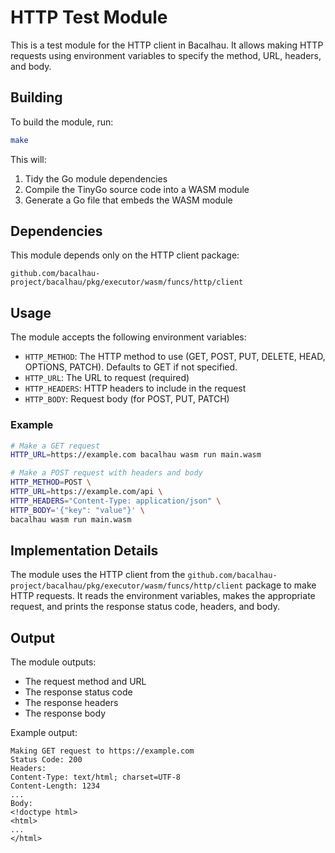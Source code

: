 # HTTP Test Module

This is a test module for the HTTP client in Bacalhau. It allows making HTTP requests using environment variables to specify the method, URL, headers, and body.

## Building

To build the module, run:

```bash
make
```

This will:

1. Tidy the Go module dependencies
2. Compile the TinyGo source code into a WASM module
3. Generate a Go file that embeds the WASM module

## Dependencies

This module depends only on the HTTP client package:

```
github.com/bacalhau-project/bacalhau/pkg/executor/wasm/funcs/http/client
```

## Usage

The module accepts the following environment variables:

- `HTTP_METHOD`: The HTTP method to use (GET, POST, PUT, DELETE, HEAD, OPTIONS, PATCH). Defaults to GET if not specified.
- `HTTP_URL`: The URL to request (required)
- `HTTP_HEADERS`: HTTP headers to include in the request
- `HTTP_BODY`: Request body (for POST, PUT, PATCH)

### Example

```bash
# Make a GET request
HTTP_URL=https://example.com bacalhau wasm run main.wasm

# Make a POST request with headers and body
HTTP_METHOD=POST \
HTTP_URL=https://example.com/api \
HTTP_HEADERS="Content-Type: application/json" \
HTTP_BODY='{"key": "value"}' \
bacalhau wasm run main.wasm
```

## Implementation Details

The module uses the HTTP client from the `github.com/bacalhau-project/bacalhau/pkg/executor/wasm/funcs/http/client` package to make HTTP requests. It reads the environment variables, makes the appropriate request, and prints the response status code, headers, and body.

## Output

The module outputs:

- The request method and URL
- The response status code
- The response headers
- The response body

Example output:

```
Making GET request to https://example.com
Status Code: 200
Headers:
Content-Type: text/html; charset=UTF-8
Content-Length: 1234
...
Body:
<!doctype html>
<html>
...
</html>
```
